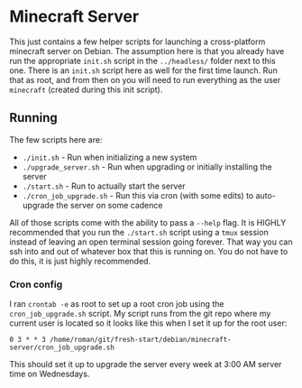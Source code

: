 # Minecraft Server

This just contains a few helper scripts for launching a cross-platform minecraft server on Debian. The assumption here is that you already have run the appropriate `init.sh` script in the `../headless/` folder next to this one. There is an `init.sh` script here as well for the first time launch. Run that as root, and from then on you will need to run everything as the user `minecraft` (created during this init script).

## Running

The few scripts here are:

- `./init.sh` - Run when initializing a new system
- `./upgrade_server.sh` - Run when upgrading or initially installing the server
- `./start.sh` - Run to actually start the server
- `./cron_job_upgrade.sh` - Run this via cron (with some edits) to auto-upgrade the server on some cadence

All of those scripts come with the ability to pass a `--help` flag. It is HIGHLY recommended that you run the `./start.sh` script using a `tmux` session instead of leaving an open terminal session going forever. That way you can ssh into and out of whatever box that this is running on. You do not have to do this, it is just highly recommended.

### Cron config

I ran `crontab -e` as root to set up a root cron job using the `cron_job_upgrade.sh` script. My script runs from the git repo where my current user is located so it looks like this when I set it up for the root user:

```
0 3 * * 3 /home/roman/git/fresh-start/debian/minecraft-server/cron_job_upgrade.sh
```

This should set it up to upgrade the server every week at 3:00 AM server time on Wednesdays.

